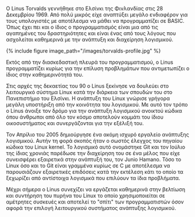 

Ο Linus Torvalds γεννήθηκε στο Ελσίνκι της Φινλανδίας στις 28 Δεκεμβρίου 1969. Από πολύ μικρός 
είχε αναπτύξει μεγάλο ενδιαφέρον για τους υπολογιστές με αποτέλεσμα να μάθει 
να προγραμματίζει σε BASIC. Όπως έχει πει και ο ίδιος ο προγραμματισμός είναι 
μια από τις αγαπημένες του δραστηριότητες και είναι ένας από τους λόγους που 
ασχολείται καθημερινά με την ανάπτυξη και διαχείρηση λογισμικού.

{% include figure image_path="/images/torvalds-profile.jpg" %}

Εκτός από την διασκεδαστική πλευρά του προγραμματισμού, o Linus προγραμματίζει 
κυρίως για την επίλυση προβλημάτων που αντιμετωπίζει ο ίδιος στην καθημερινότητά του. 

Στις αρχές της δεκαετίας του 90 ο Linus ξεκίνησε να δουλεύει στο λειτουργικό σύστημα Linux κατά την διάρκεια των 
σπουδών του στο Πανεπιστήμιο του Ελσίνκι. Η ανάπτυξη του Linux γνώρισε 
γρήγορα μεγάλη υποστήριξη από την κοινότητα του λογισμικού. Με αυτό τον τρόπο 
ο Linus άνοιξε τον δρόμο για την ανάπτυξη λογισμικού ανοικτού κώδικα όπου 
άνθρωποι από όλο τον κόσμο αποτελούν κομμάτι του ίδιου οικοσυστήματος και 
συνεργάζονται για την εξέλιξή του. 

Τον Απρίλιο του 2005 δημιούργησε ένα ακόμη ισχυρό εργαλείο ανάπτυξης λογισμικού. Αυτήν τη φορά σκοπός ήταν ο σωστός έλεγχος του πηγαίου κώδικα του Linux kernel. Το λογισμικό αυτό ονομάστηκε Git και τον Ιούλιο της ίδιας χρονιάς παρέδωσε την διαχείρηση του σε ένα μέλος που είχε συνεισφέρει εξαιρετικά στην ανάπτυξή του, τον Junio Hamano. Τόσο το Linux όσο και το Git είναι γραμμένα κυρίως σε C με 
αποτέλεσμα να παρουσιάζουν εξαιρετικές επιδόσεις κατά την εκτέλεση κάτι το οποίο
τα ξεχωρίζει από αντίστοιχα λογισμικά που επιλύουν  τα ίδια προβλήματα.

Μέχρι σήμερα ο Linus συνεχίζει να εργάζεται καθημερινά στην βελτίωση και συντήρηση 
του πυρήνα του Linux το οποίο χρησιμοποιείται σε αμέτρητες συσκευές και αποτελεί το
"σπίτι" των προγραμματιστών όσον αφορά την επιλογή λειτουργικού συστήματος
ανάπτυξης λογισμικού.
